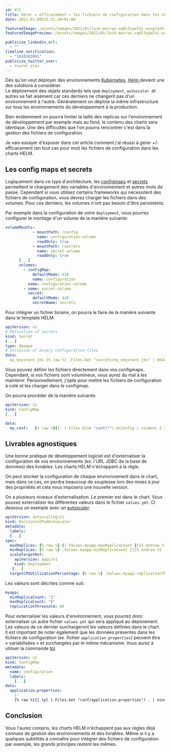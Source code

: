 ```yaml
---
id: 472
title: Gérer « efficacement » les fichiers de configuration dans les charts HELM
date: 2021-01-09T15:21:28+01:00

featuredImage: /assets/images/2021/01/loik-marras-sq0l3spwlhi-unsplash.jpg
featuredImagePreview: /assets/images/2021/01/loik-marras-sq0l3spwlhi-unsplash.jpg

publicize_linkedin_url:
  - ""
timeline_notification:
  - "1610202091"
publicize_twitter_user:
  - touret_alex
---
```

  Dès qu'on veut déployer des environnements <a href="https://kubernetes.io/">Kubernetes</a>, <a href="https://helm.sh/">Helm </a>devient une des solutions à considérer.<br />Le déploiement des objets standards tels que <code>deployment</code>, <code>autoscaler </code>et autres se fait aisément car ces derniers ne changent pas d'un environnement à l'autre. Généralement on déploie la même infrastructure sur tous les environnements du développement à la production.

Bien évidemment on pourra limiter la taille des replicas sur l'environnement de développement par exemple mais au fond, le contenu des charts sera identique. Une des difficultés que l'on pourra rencontrer c'est dans la gestion des fichiers de configuration. 

Je vais essayer d'exposer dans cet article comment j'ai réussi à gérer +/- efficacement (en tout cas pour moi) les fichiers de configuration dans les charts HELM.

## Les config maps et secrets

Logiquement dans ce type d'architecture, les [configmaps](https://kubernetes.io/docs/concepts/configuration/configmap/) et [secrets](https://kubernetes.io/docs/concepts/configuration/secret/) permettent le chargement des variables d'environnement et autres mots de passe. Cependant si vous utilisez certains frameworks qui nécessitent des fichiers de configuration, vous devrez charger les fichiers dans des volumes. Pour ces derniers, les volumes n'ont pas besoin d'être persistents.

Par exemple dans la configuration de votre `deployment`, vous pourrez configurer le montage d'un volume de la manière suivante:  


```yaml
volumeMounts:
            - mountPath: /config
              name: configuration-volume
              readOnly: true
            - mountPath: /secrets
              name: secret-volume
              readOnly: true
      [...]
      volumes:
        - configMap:
            defaultMode: 420
            name: configuration
          name: configuration-volume
        - name: secret-volume
          secret:
            defaultMode: 420
            secretName: secrets
```


Pour intégrer un fichier binaire, on pourra le faire de la manière suivante dans le template HELM:

```yaml
apiVersion: v1
# Definition of secrets
kind: Secret
[...]
type: Opaque
# Inclusion of binary configuration files
data:
  my_keystore_jks {% raw %} .Files.Get "secrets/my_keystore.jks" | b64enc }} {% endraw %}
```


Vous pouvez définir les fichiers directement dans vos configmaps. Cependant, si vos fichiers sont volumineux, vous aurez du mal à les maintenir. Personnellement, j'opte pour mettre les fichiers de configuration à coté et les charger dans le configmap.

On pourra procéder de la manière suivante:

```yaml
apiVersion: v1
kind: ConfigMap
[...]

data:
  my_conf:   {% raw %}{{- (.Files.Glob "conf/*").AsConfig | nindent 2 }} {% endraw %}

```


## Livrables agnostiques

Une bonne pratique de développement logiciel est d'externaliser la configuration de vos environnements (ex. l'URL JDBC de la base de données) des livrables. Les charts HELM n'échappent à la règle.

On peut stocker la configuration de chaque environnement dans le chart, mais dans ce cas, on perdra beaucoup de souplesse lors des mises à jour des propriétés et cela nous imposera une nouvelle version.

On a plusieurs niveaux d'externalisation. Le premier est dans le chart. Vous pouvez externaliser les différentes valeurs dans le fichier `values.yml`. Ci dessous un exemple avec un [autoscaler](https://kubernetes.io/docs/tasks/run-application/horizontal-pod-autoscale/):

```yaml
apiVersion: autoscaling/v1
kind: HorizontalPodAutoscaler
metadata:
  labels:
  [...]
spec:
  maxReplicas: {% raw %} {{.Values.myapp.maxReplicaCount }}{% endraw %}
  minReplicas: {% raw %} .Values.myapp.minReplicaCount }}{% endraw %}
  scaleTargetRef:
    apiVersion: apps/v1
    kind: Deployment
   [...]
  targetCPUUtilizationPercentage: {% raw %} .Values.myapp.replicationThreesold }}{% endraw %}

```


Les valeurs sont décrites comme suit:

```yaml
myapp:
  minReplicaCount: "2"
  maxReplicaCount: "6"
  replicationThreesold: 80
```


Pour externaliser les valeurs d'environnement, vous pourrez donc externaliser un autre fichier `values.yml` qui sera appliqué au déploiement. Les valeurs de ce dernier surchargeront les valeurs définies dans le chart.  
Il est important de noter également que les données présentes dans les fichiers de configuration (ex. fichier `application.properties`) peuvent être « variabilisées » et surchargées par le même mécanisme. Vous aurez à utiliser la commande [tpl](https://helm.sh/docs/chart_template_guide/functions_and_pipelines/).  


```yaml
apiVersion: v1
kind: ConfigMap
metadata:
  name: configuration
  labels:
    [...]
data:
  application.properties: 
    |- 
    {% raw %}{{ tpl (.Files.Get "conf/application.properties") . | nindent 4}} {% endraw %}
```


## Conclusion

Vous l'aurez compris, les charts HELM n'échappent pas aux règles déjà connues de gestion des environnements et des livrables. Même si il y a quelques subtilités à connaître pour intégrer des fichiers de configuration par exemple, les grands principes restent les mêmes.